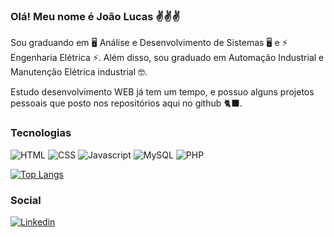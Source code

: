 ### Olá! Meu nome é João Lucas ✌️✌️✌️

Sou graduando em 🖥️ Análise e Desenvolvimento de Sistemas 🖥️ e ⚡ Engenharia Elétrica ⚡. Além disso, sou graduado em Automação Industrial e Manutenção Elétrica industrial 🤓.

Estudo desenvolvimento WEB já tem um tempo, e possuo alguns projetos pessoais que posto nos repositórios aqui no github 🐈‍⬛.

### Tecnologias

<div>
<img alt="HTML" src="https://img.shields.io/badge/HTML5-E34F26?style=for-the-badge&logo=html5&logoColor=white">
<img alt="CSS" src="https://img.shields.io/badge/CSS3-1572B6?style=for-the-badge&logo=css3&logoColor=white">
<img alt="Javascript" src="https://img.shields.io/badge/JavaScript-F7DF1E?style=for-the-badge&logo=javascript&logoColor=black">
<img alt="MySQL" src="https://img.shields.io/badge/MySQL-00000F?style=for-the-badge&logo=mysql&logoColor=white">
<img alt="PHP" src="https://img.shields.io/badge/PHP-777BB4?style=for-the-badge&logo=php&logoColor=white">
</div> 

[![Top Langs](https://github-readme-stats.vercel.app/api/top-langs/?username=jaolnb)](https://github.com/jaolnb/github-readme-stats)

### Social

[![Linkedin](https://img.shields.io/badge/LinkedIn-0077B5?style=for-the-badge&logo=linkedin&logoColor=white
)](https://www.linkedin.com/in/joaolucasnb/)
